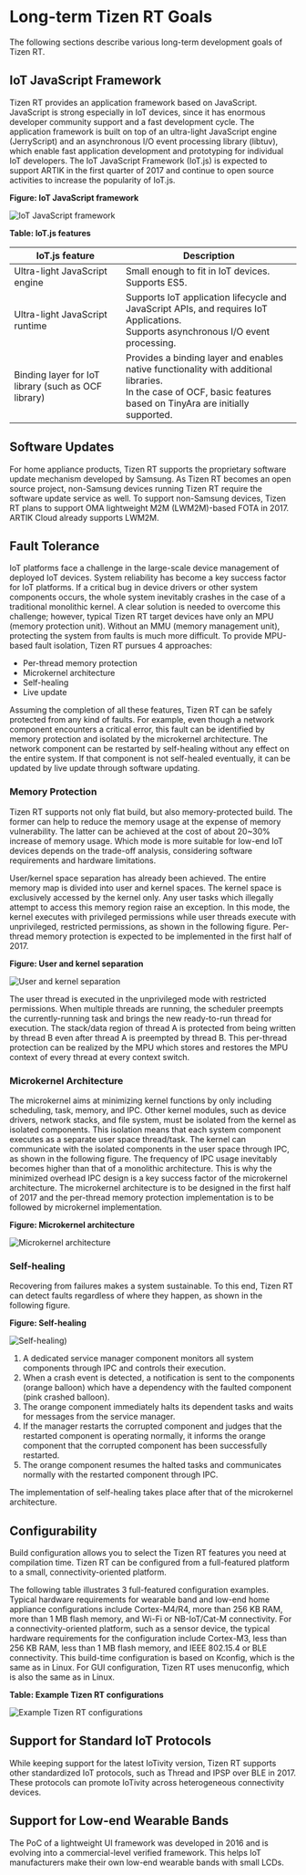 # Long-term Tizen RT Goals

The following sections describe various long-term development goals of Tizen RT.

## IoT JavaScript Framework

Tizen RT provides an application framework based on JavaScript. JavaScript is strong especially in IoT devices, since it has enormous developer community support and a fast development cycle. The application framework is built on top of an ultra-light JavaScript engine (JerryScript) and an asynchronous I/O event processing library (libtuv), which enable fast application development and prototyping for individual IoT developers. The IoT JavaScript Framework (IoT.js) is expected to support ARTIK in the first quarter of 2017 and continue to open source activities to increase the popularity of IoT.js.

**Figure: IoT JavaScript framework**

![IoT JavaScript framework](media/iot_js_fw_diagram.png)

**Table: IoT.js features**

| IoT.js feature                  | Description     |
| ------------------------------- | --------------- |
| Ultra-light JavaScript engine   | Small enough to fit in IoT devices.<br>Supports ES5. |
| Ultra-light JavaScript runtime  | Supports IoT application lifecycle and JavaScript APIs, and requires IoT Applications.<br>Supports asynchronous I/O event processing. |
| Binding layer for IoT library (such as OCF library) | Provides a binding layer and enables native functionality with additional libraries.<br>In the case of OCF, basic features based on TinyAra are initially supported. |

## Software Updates

For home appliance products, Tizen RT supports the proprietary software update mechanism developed by Samsung. As Tizen RT becomes an open source project, non-Samsung devices running Tizen RT require the software update service as well. To support non-Samsung devices, Tizen RT plans to support OMA lightweight M2M (LWM2M)-based FOTA in 2017. ARTIK Cloud already supports LWM2M.

## Fault Tolerance

IoT platforms face a challenge in the large-scale device management of deployed IoT devices. System reliability has become a key success factor for IoT platforms. If a critical bug in device drivers or other system components occurs, the whole system inevitably crashes in the case of a traditional monolithic kernel. A clear solution is needed to overcome this challenge; however, typical Tizen RT target devices have only an MPU (memory protection unit). Without an MMU (memory management unit), protecting the system from faults is much more difficult. To provide MPU-based fault isolation, Tizen RT pursues 4 approaches:

- Per-thread memory protection
- Microkernel architecture
- Self-healing
- Live update

Assuming the completion of all these features, Tizen RT can be safely protected from any kind of faults. For example, even though a network component encounters a critical error, this fault can be identified by memory protection and isolated by the microkernel architecture. The network component can be restarted by self-healing without any effect on the entire system. If that component is not self-healed eventually, it can be updated by live update through software updating.

### Memory Protection

Tizen RT supports not only flat build, but also memory-protected build. The former can help to reduce the memory usage at the expense of memory vulnerability. The latter can be achieved at the cost of about 20~30% increase of memory usage. Which mode is more suitable for low-end IoT devices depends on the trade-off analysis, considering software requirements and hardware limitations.

User/kernel space separation has already been achieved. The entire memory map is divided into user and kernel spaces. The kernel space is exclusively accessed by the kernel only. Any user tasks which illegally attempt to access this memory region raise an exception. In this mode, the kernel executes with privileged permissions while user threads execute with unprivileged, restricted permissions, as shown in the following figure. Per-thread memory protection is expected to be implemented in the first half of 2017.

**Figure: User and kernel separation**

![User and kernel separation](media/kernel_seperation.png)

The user thread is executed in the unprivileged mode with restricted permissions. When multiple threads are running, the scheduler preempts the currently-running task and brings the new ready-to-run thread for execution. The stack/data region of thread A is protected from being written by thread B even after thread A is preempted by thread B. This per-thread protection can be realized by the MPU which stores and restores the MPU context of every thread at every context switch.

### Microkernel Architecture

The microkernel aims at minimizing kernel functions by only including scheduling, task, memory, and IPC. Other kernel modules, such as device drivers, network stacks, and file system, must be isolated from the kernel as isolated components. This isolation means that each system component executes as a separate user space thread/task. The kernel can communicate with the isolated components in the user space through IPC, as shown in the following figure. The frequency of IPC usage inevitably becomes higher than that of a monolithic architecture. This is why the minimized overhead IPC design is a key success factor of the microkernel architecture. The microkernel architecture is to be designed in the first half of 2017 and the per-thread memory protection implementation is to be followed by microkernel implementation.

**Figure: Microkernel architecture**

![Microkernel architecture](media/conceptofmicrokernelarchitecture.png)

### Self-healing

Recovering from failures makes a system sustainable. To this end, Tizen RT can detect faults regardless of where they happen, as shown in the following figure.

**Figure: Self-healing**

![Self-healing)](media/self-healing.png)

1. A dedicated service manager component monitors all system components through IPC and controls their execution.
2. When a crash event is detected, a notification is sent to the components (orange balloon) which have a dependency with the faulted component (pink crashed balloon).
3. The orange component immediately halts its dependent tasks and waits for messages from the service manager.
4. If the manager restarts the corrupted component and judges that the restarted component is operating normally, it informs the orange component that the corrupted component has been successfully restarted.
5. The orange component resumes the halted tasks and communicates normally with the restarted component through IPC.

The implementation of self-healing takes place after that of the microkernel architecture.


## Configurability

Build configuration allows you to select the Tizen RT features you need at compilation time. Tizen RT can be configured from a full-featured platform to a small, connectivity-oriented platform.

The following table illustrates 3 full-featured configuration examples. Typical hardware requirements for wearable band and low-end home appliance configurations include Cortex-M4/R4, more than 256 KB RAM, more than 1 MB flash memory, and Wi-Fi or NB-IoT/Cat-M connectivity. For a connectivity-oriented platform, such as a sensor device, the typical hardware requirements for the configuration include Cortex-M3, less than 256 KB RAM, less than 1 MB flash memory, and IEEE 802.15.4 or BLE connectivity. This build-time configuration is based on Kconfig, which is the same as in Linux. For GUI configuration, Tizen RT uses menuconfig, which is also the same as in Linux.

**Table: Example Tizen RT configurations**

![Example Tizen RT configurations](media/threerepresentativeconfigurationsoftizenrt.png)

## Support for Standard IoT Protocols

While keeping support for the latest IoTivity version, Tizen RT supports other standardized IoT protocols, such as Thread and IPSP over BLE in 2017. These protocols can promote IoTivity across heterogeneous connectivity devices.

## Support for Low-end Wearable Bands

The PoC of a lightweight UI framework was developed in 2016 and is evolving into a commercial-level verified framework. This helps IoT manufacturers make their own low-end wearable bands with small LCDs.
